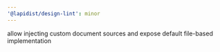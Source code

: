 ```yaml
---
'@lapidist/design-lint': minor
---
```


allow injecting custom document sources and expose default file-based implementation
